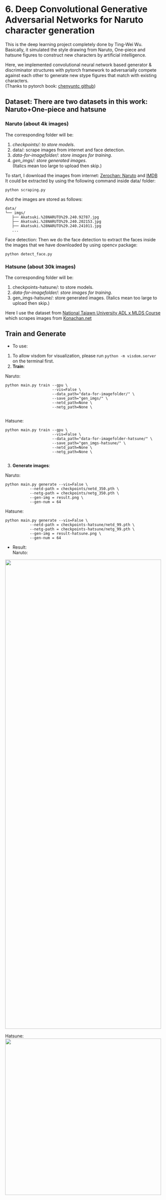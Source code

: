 # 6. Deep Convolutional Generative Adversarial Networks for Naruto character generation
This is the deep learning project completely done by Ting-Wei Wu. Basically, it simulated the style drawing from Naruto, One-piece and hatsune figures to construct new characters by artificial intelligence. <br>

Here, we implemented convolutional neural network based generator & discriminator structures with pytorch framework to adversarially compete against each other to generate new stype figures that match with existing characters. <br>
(Thanks to pytorch book: [chenyuntc github](https://github.com/chenyuntc/pytorch-book/tree/master/chapter7-GAN%E7%94%9F%E6%88%90%E5%8A%A8%E6%BC%AB%E5%A4%B4%E5%83%8F))

## Dataset: There are two datasets in this work: Naruto+One-piece and hatsune
### Naruto (about 4k images)
The corresponding folder will be:
1. *checkpoints/: to store models*.
2. data/: scrape images from internet and face detection.
3. *data-for-imagefolder/: store images for training*.
4. *gen_imgs/: store generated images*. <br>
(Italics mean too large to upload then skip.)


To start, I download the images from internet: [Zerochan: Naruto](https://www.zerochan.net/NARUTO) and [IMDB](https://www.imdb.com/title/tt6342474/mediaindex?page={}&ref_=ttmi_mi_sm) <br>
It could be extracted by using the following command inside data/ folder:
```
python scraping.py
```
And the images are stored as follows:
 ```
 data/
└── imgs/
    ├── Akatsuki.%28NARUTO%29.240.92787.jpg
    ├── Akatsuki.%28NARUTO%29.240.202153.jpg
    ├── Akatsuki.%28NARUTO%29.240.241011.jpg
    ...
 ```

Face detection:
Then we do the face detection to extract the faces inside the images that we have downloaded by using opencv package:
```
python detect_face.py
```

### Hatsune (about 30k images)
The corresponding folder will be:
1. checkpoints-hatsune/: to store models.
2. *data-for-imagefolder/: store images for training*.
3. gen_imgs-hatsune/: store generated images.
(Italics mean too large to upload then skip.)

Here I use the dataset from [National Taiawn University ADL x MLDS Course](https://www.csie.ntu.edu.tw/~yvchen/f106-adl/A4) which scrapes images from [Konachan.net](http://konachan.net/post/show/239400/aikatsu-clouds-flowers-hikami_sumire-hiten_goane_r)


## Train and Generate

- To use:
 1. To allow visdom for visualization, please run `python -m visdom.server` on the terminal first.
 2. **Train**:
 
 Naruto:
 ```
 python main.py train --gpu \
                      --vis=False \
                      --data_path="data-for-imagefolder/" \
                      --save_path="gen_imgs/" \
                      --netd_path=None \
                      --netg_path=None \
                      
 ```
 
 Hatsune:
 ```
 python main.py train --gpu \
                      --vis=False \
                      --data_path="data-for-imagefolder-hatsune/" \
                      --save_path="gen_imgs-hatsune/" \
                      --netd_path=None \
                      --netg_path=None \
                      
 ```
 
 3. **Generate images**:
 
 Naruto:
 ```
 python main.py generate --vis=False \
            --netd-path = checkpoints/netd_350.pth \
            --netg-path = checkpoints/netg_350.pth \
            --gen-img = result.png \
            --gen-num = 64
 ```

 Hatsune:
 ```
 python main.py generate --vis=False \
            --netd-path = checkpoints-hatsune/netd_99.pth \
            --netg-path = checkpoints-hatsune/netg_99.pth \
            --gen-img = result-hatsune.png \
            --gen-num = 64
 ```
 
 
 - Result: <br>
Naruto:
<img src="./result2.png" height=1500 width=500>

Hatsune:
<img src="./result-hatsune.png" height=500 width=500>
 

